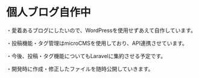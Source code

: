 # 個人ブログ自作中

・愛着あるブログにしたいので、WordPressを使用せずあえて自作しています。

・投稿機能・タグ管理はmicroCMSを使用しており、API連携させています。

・今後、投稿・タグ機能についてもLaravelに集約させる予定です。

・開発時に作成・修正したファイルを随時公開していきます。
